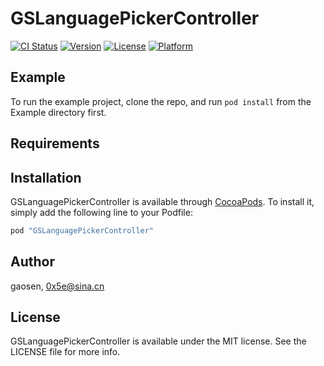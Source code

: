 # GSLanguagePickerController

[![CI Status](http://img.shields.io/travis/0x5e/GSLanguagePickerController.svg?style=flat)](https://travis-ci.org/0x5e/GSLanguagePickerController)
[![Version](https://img.shields.io/cocoapods/v/GSLanguagePickerController.svg?style=flat)](http://cocoapods.org/pods/GSLanguagePickerController)
[![License](https://img.shields.io/cocoapods/l/GSLanguagePickerController.svg?style=flat)](http://cocoapods.org/pods/GSLanguagePickerController)
[![Platform](https://img.shields.io/cocoapods/p/GSLanguagePickerController.svg?style=flat)](http://cocoapods.org/pods/GSLanguagePickerController)

## Example

To run the example project, clone the repo, and run `pod install` from the Example directory first.

## Requirements

## Installation

GSLanguagePickerController is available through [CocoaPods](http://cocoapods.org). To install
it, simply add the following line to your Podfile:

```ruby
pod "GSLanguagePickerController"
```

## Author

gaosen, 0x5e@sina.cn

## License

GSLanguagePickerController is available under the MIT license. See the LICENSE file for more info.
